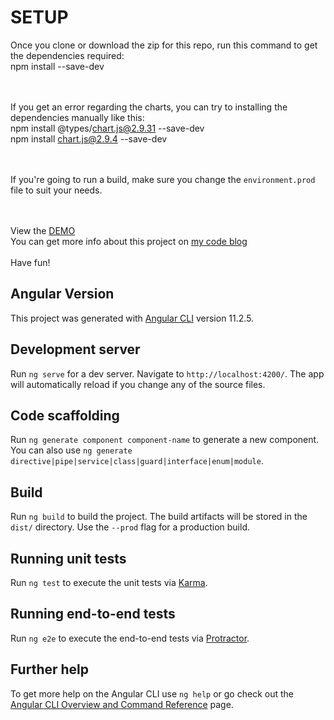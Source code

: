 # SETUP
Once you clone or download the zip for this repo, run this command to get the dependencies required:<br/>
npm install --save-dev
<br/><br/><br/> 

If you get an error regarding the charts, you can try to installing the dependencies manually like this:<br/>
npm install @types/chart.js@2.9.31 --save-dev<br/>
npm install chart.js@2.9.4 --save-dev<br/>
<br/><br/>

If you're going to run a build, make sure you change the `environment.prod` file to suit your needs.
<br/><br/><br/>

View the [DEMO](https://joeydigital.net/examples/charts/)<br/>
You can get more info about this project on [my code blog](https://joeydigital.net/code/angular/post?id=193)<br/>
<br/>
Have fun!

## Angular Version

This project was generated with [Angular CLI](https://github.com/angular/angular-cli) version 11.2.5.

## Development server

Run `ng serve` for a dev server. Navigate to `http://localhost:4200/`. The app will automatically reload if you change any of the source files.

## Code scaffolding

Run `ng generate component component-name` to generate a new component. You can also use `ng generate directive|pipe|service|class|guard|interface|enum|module`.

## Build

Run `ng build` to build the project. The build artifacts will be stored in the `dist/` directory. Use the `--prod` flag for a production build.

## Running unit tests

Run `ng test` to execute the unit tests via [Karma](https://karma-runner.github.io).

## Running end-to-end tests

Run `ng e2e` to execute the end-to-end tests via [Protractor](http://www.protractortest.org/).

## Further help

To get more help on the Angular CLI use `ng help` or go check out the [Angular CLI Overview and Command Reference](https://angular.io/cli) page.
